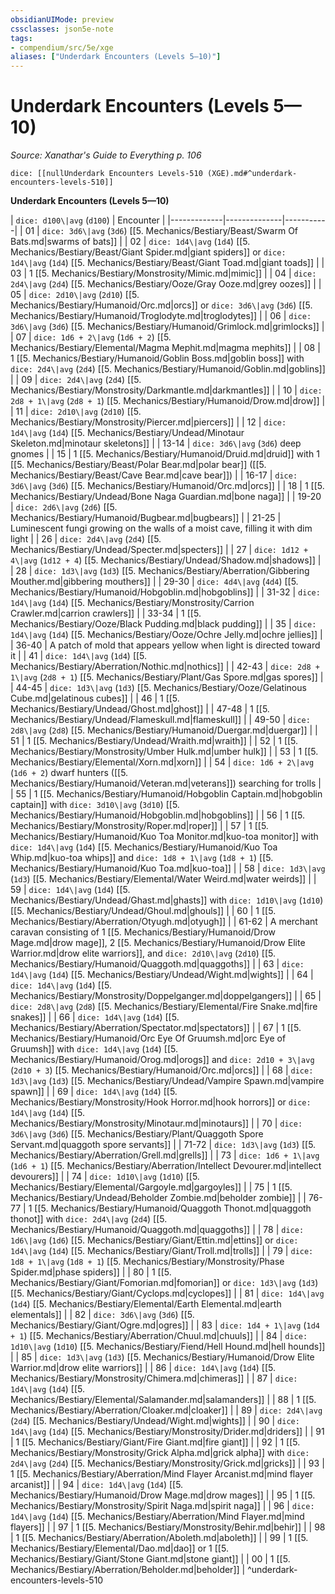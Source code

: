 ```yaml
---
obsidianUIMode: preview
cssclasses: json5e-note
tags:
- compendium/src/5e/xge
aliases: ["Underdark Encounters (Levels 5—10)"]
---
```

# Underdark Encounters (Levels 5—10)
*Source: Xanathar's Guide to Everything p. 106* 

`dice: [[nullUnderdark Encounters Levels-510 (XGE).md#^underdark-encounters-levels-510]]`

**Underdark Encounters (Levels 5—10)**

| `dice: d100\|avg` (`d100`) | Encounter |
|-------------|--------------|-----------|
| 01 | `dice: 3d6\|avg` (`3d6`) [[5. Mechanics/Bestiary/Beast/Swarm Of Bats.md\|swarms of bats]] |
| 02 | `dice: 1d4\|avg` (`1d4`) [[5. Mechanics/Bestiary/Beast/Giant Spider.md\|giant spiders]] or `dice: 1d4\|avg` (`1d4`) [[5. Mechanics/Bestiary/Beast/Giant Toad.md\|giant toads]] |
| 03 | 1 [[5. Mechanics/Bestiary/Monstrosity/Mimic.md\|mimic]] |
| 04 | `dice: 2d4\|avg` (`2d4`) [[5. Mechanics/Bestiary/Ooze/Gray Ooze.md\|grey oozes]] |
| 05 | `dice: 2d10\|avg` (`2d10`) [[5. Mechanics/Bestiary/Humanoid/Orc.md\|orcs]] or `dice: 3d6\|avg` (`3d6`) [[5. Mechanics/Bestiary/Humanoid/Troglodyte.md\|troglodytes]] |
| 06 | `dice: 3d6\|avg` (`3d6`) [[5. Mechanics/Bestiary/Humanoid/Grimlock.md\|grimlocks]] |
| 07 | `dice: 1d6 + 2\|avg` (`1d6 + 2`) [[5. Mechanics/Bestiary/Elemental/Magma Mephit.md\|magma mephits]] |
| 08 | 1 [[5. Mechanics/Bestiary/Humanoid/Goblin Boss.md\|goblin boss]] with `dice: 2d4\|avg` (`2d4`) [[5. Mechanics/Bestiary/Humanoid/Goblin.md\|goblins]] |
| 09 | `dice: 2d4\|avg` (`2d4`) [[5. Mechanics/Bestiary/Monstrosity/Darkmantle.md\|darkmantles]] |
| 10 | `dice: 2d8 + 1\|avg` (`2d8 + 1`) [[5. Mechanics/Bestiary/Humanoid/Drow.md\|drow]] |
| 11 | `dice: 2d10\|avg` (`2d10`) [[5. Mechanics/Bestiary/Monstrosity/Piercer.md\|piercers]] |
| 12 | `dice: 1d4\|avg` (`1d4`) [[5. Mechanics/Bestiary/Undead/Minotaur Skeleton.md\|minotaur skeletons]] |
| 13-14 | `dice: 3d6\|avg` (`3d6`) deep gnomes |
| 15 | 1 [[5. Mechanics/Bestiary/Humanoid/Druid.md\|druid]] with 1 [[5. Mechanics/Bestiary/Beast/Polar Bear.md\|polar bear]] ([[5. Mechanics/Bestiary/Beast/Cave Bear.md\|cave bear]]) |
| 16-17 | `dice: 3d6\|avg` (`3d6`) [[5. Mechanics/Bestiary/Humanoid/Orc.md\|orcs]] |
| 18 | 1 [[5. Mechanics/Bestiary/Undead/Bone Naga Guardian.md\|bone naga]] |
| 19-20 | `dice: 2d6\|avg` (`2d6`) [[5. Mechanics/Bestiary/Humanoid/Bugbear.md\|bugbears]] |
| 21-25 | Luminescent fungi growing on the walls of a moist cave, filling it with dim light |
| 26 | `dice: 2d4\|avg` (`2d4`) [[5. Mechanics/Bestiary/Undead/Specter.md\|specters]] |
| 27 | `dice: 1d12 + 4\|avg` (`1d12 + 4`) [[5. Mechanics/Bestiary/Undead/Shadow.md\|shadows]] |
| 28 | `dice: 1d3\|avg` (`1d3`) [[5. Mechanics/Bestiary/Aberration/Gibbering Mouther.md\|gibbering mouthers]] |
| 29-30 | `dice: 4d4\|avg` (`4d4`) [[5. Mechanics/Bestiary/Humanoid/Hobgoblin.md\|hobgoblins]] |
| 31-32 | `dice: 1d4\|avg` (`1d4`) [[5. Mechanics/Bestiary/Monstrosity/Carrion Crawler.md\|carrion crawlers]] |
| 33-34 | 1 [[5. Mechanics/Bestiary/Ooze/Black Pudding.md\|black pudding]] |
| 35 | `dice: 1d4\|avg` (`1d4`) [[5. Mechanics/Bestiary/Ooze/Ochre Jelly.md\|ochre jellies]] |
| 36-40 | A patch of mold that appears yellow when light is directed toward it |
| 41 | `dice: 1d4\|avg` (`1d4`) [[5. Mechanics/Bestiary/Aberration/Nothic.md\|nothics]] |
| 42-43 | `dice: 2d8 + 1\|avg` (`2d8 + 1`) [[5. Mechanics/Bestiary/Plant/Gas Spore.md\|gas spores]] |
| 44-45 | `dice: 1d3\|avg` (`1d3`) [[5. Mechanics/Bestiary/Ooze/Gelatinous Cube.md\|gelatinous cubes]] |
| 46 | 1 [[5. Mechanics/Bestiary/Undead/Ghost.md\|ghost]] |
| 47-48 | 1 [[5. Mechanics/Bestiary/Undead/Flameskull.md\|flameskull]] |
| 49-50 | `dice: 2d8\|avg` (`2d8`) [[5. Mechanics/Bestiary/Humanoid/Duergar.md\|duergar]] |
| 51 | 1 [[5. Mechanics/Bestiary/Undead/Wraith.md\|wraith]] |
| 52 | 1 [[5. Mechanics/Bestiary/Monstrosity/Umber Hulk.md\|umber hulk]] |
| 53 | 1 [[5. Mechanics/Bestiary/Elemental/Xorn.md\|xorn]] |
| 54 | `dice: 1d6 + 2\|avg` (`1d6 + 2`) dwarf hunters ([[5. Mechanics/Bestiary/Humanoid/Veteran.md\|veterans]]) searching for trolls |
| 55 | 1 [[5. Mechanics/Bestiary/Humanoid/Hobgoblin Captain.md\|hobgoblin captain]] with `dice: 3d10\|avg` (`3d10`) [[5. Mechanics/Bestiary/Humanoid/Hobgoblin.md\|hobgoblins]] |
| 56 | 1 [[5. Mechanics/Bestiary/Monstrosity/Roper.md\|roper]] |
| 57 | 1 [[5. Mechanics/Bestiary/Humanoid/Kuo Toa Monitor.md\|kuo-toa monitor]] with `dice: 1d4\|avg` (`1d4`) [[5. Mechanics/Bestiary/Humanoid/Kuo Toa Whip.md\|kuo-toa whips]] and `dice: 1d8 + 1\|avg` (`1d8 + 1`) [[5. Mechanics/Bestiary/Humanoid/Kuo Toa.md\|kuo-toa]] |
| 58 | `dice: 1d3\|avg` (`1d3`) [[5. Mechanics/Bestiary/Elemental/Water Weird.md\|water weirds]] |
| 59 | `dice: 1d4\|avg` (`1d4`) [[5. Mechanics/Bestiary/Undead/Ghast.md\|ghasts]] with `dice: 1d10\|avg` (`1d10`) [[5. Mechanics/Bestiary/Undead/Ghoul.md\|ghouls]] |
| 60 | 1 [[5. Mechanics/Bestiary/Aberration/Otyugh.md\|otyugh]] |
| 61-62 | A merchant caravan consisting of 1 [[5. Mechanics/Bestiary/Humanoid/Drow Mage.md\|drow mage]], 2 [[5. Mechanics/Bestiary/Humanoid/Drow Elite Warrior.md\|drow elite warriors]], and `dice: 2d10\|avg` (`2d10`) [[5. Mechanics/Bestiary/Humanoid/Quaggoth.md\|quaggoths]] |
| 63 | `dice: 1d4\|avg` (`1d4`) [[5. Mechanics/Bestiary/Undead/Wight.md\|wights]] |
| 64 | `dice: 1d4\|avg` (`1d4`) [[5. Mechanics/Bestiary/Monstrosity/Doppelganger.md\|doppelgangers]] |
| 65 | `dice: 2d8\|avg` (`2d8`) [[5. Mechanics/Bestiary/Elemental/Fire Snake.md\|fire snakes]] |
| 66 | `dice: 1d4\|avg` (`1d4`) [[5. Mechanics/Bestiary/Aberration/Spectator.md\|spectators]] |
| 67 | 1 [[5. Mechanics/Bestiary/Humanoid/Orc Eye Of Gruumsh.md\|orc Eye of Gruumsh]] with `dice: 1d4\|avg` (`1d4`) [[5. Mechanics/Bestiary/Humanoid/Orog.md\|orogs]] and `dice: 2d10 + 3\|avg` (`2d10 + 3`) [[5. Mechanics/Bestiary/Humanoid/Orc.md\|orcs]] |
| 68 | `dice: 1d3\|avg` (`1d3`) [[5. Mechanics/Bestiary/Undead/Vampire Spawn.md\|vampire spawn]] |
| 69 | `dice: 1d4\|avg` (`1d4`) [[5. Mechanics/Bestiary/Monstrosity/Hook Horror.md\|hook horrors]] or `dice: 1d4\|avg` (`1d4`) [[5. Mechanics/Bestiary/Monstrosity/Minotaur.md\|minotaurs]] |
| 70 | `dice: 3d6\|avg` (`3d6`) [[5. Mechanics/Bestiary/Plant/Quaggoth Spore Servant.md\|quaggoth spore servants]] |
| 71-72 | `dice: 1d3\|avg` (`1d3`) [[5. Mechanics/Bestiary/Aberration/Grell.md\|grells]] |
| 73 | `dice: 1d6 + 1\|avg` (`1d6 + 1`) [[5. Mechanics/Bestiary/Aberration/Intellect Devourer.md\|intellect devourers]] |
| 74 | `dice: 1d10\|avg` (`1d10`) [[5. Mechanics/Bestiary/Elemental/Gargoyle.md\|gargoyles]] |
| 75 | 1 [[5. Mechanics/Bestiary/Undead/Beholder Zombie.md\|beholder zombie]] |
| 76-77 | 1 [[5. Mechanics/Bestiary/Humanoid/Quaggoth Thonot.md\|quaggoth thonot]] with `dice: 2d4\|avg` (`2d4`) [[5. Mechanics/Bestiary/Humanoid/Quaggoth.md\|quaggoths]] |
| 78 | `dice: 1d6\|avg` (`1d6`) [[5. Mechanics/Bestiary/Giant/Ettin.md\|ettins]] or `dice: 1d4\|avg` (`1d4`) [[5. Mechanics/Bestiary/Giant/Troll.md\|trolls]] |
| 79 | `dice: 1d8 + 1\|avg` (`1d8 + 1`) [[5. Mechanics/Bestiary/Monstrosity/Phase Spider.md\|phase spiders]] |
| 80 | 1 [[5. Mechanics/Bestiary/Giant/Fomorian.md\|fomorian]] or `dice: 1d3\|avg` (`1d3`) [[5. Mechanics/Bestiary/Giant/Cyclops.md\|cyclopes]] |
| 81 | `dice: 1d4\|avg` (`1d4`) [[5. Mechanics/Bestiary/Elemental/Earth Elemental.md\|earth elementals]] |
| 82 | `dice: 3d6\|avg` (`3d6`) [[5. Mechanics/Bestiary/Giant/Ogre.md\|ogres]] |
| 83 | `dice: 1d4 + 1\|avg` (`1d4 + 1`) [[5. Mechanics/Bestiary/Aberration/Chuul.md\|chuuls]] |
| 84 | `dice: 1d10\|avg` (`1d10`) [[5. Mechanics/Bestiary/Fiend/Hell Hound.md\|hell hounds]] |
| 85 | `dice: 1d3\|avg` (`1d3`) [[5. Mechanics/Bestiary/Humanoid/Drow Elite Warrior.md\|drow elite warriors]] |
| 86 | `dice: 1d4\|avg` (`1d4`) [[5. Mechanics/Bestiary/Monstrosity/Chimera.md\|chimeras]] |
| 87 | `dice: 1d4\|avg` (`1d4`) [[5. Mechanics/Bestiary/Elemental/Salamander.md\|salamanders]] |
| 88 | 1 [[5. Mechanics/Bestiary/Aberration/Cloaker.md\|cloaker]] |
| 89 | `dice: 2d4\|avg` (`2d4`) [[5. Mechanics/Bestiary/Undead/Wight.md\|wights]] |
| 90 | `dice: 1d4\|avg` (`1d4`) [[5. Mechanics/Bestiary/Monstrosity/Drider.md\|driders]] |
| 91 | 1 [[5. Mechanics/Bestiary/Giant/Fire Giant.md\|fire giant]] |
| 92 | 1 [[5. Mechanics/Bestiary/Monstrosity/Grick Alpha.md\|grick alpha]] with `dice: 2d4\|avg` (`2d4`) [[5. Mechanics/Bestiary/Monstrosity/Grick.md\|gricks]] |
| 93 | 1 [[5. Mechanics/Bestiary/Aberration/Mind Flayer Arcanist.md\|mind flayer arcanist]] |
| 94 | `dice: 1d4\|avg` (`1d4`) [[5. Mechanics/Bestiary/Humanoid/Drow Mage.md\|drow mages]] |
| 95 | 1 [[5. Mechanics/Bestiary/Monstrosity/Spirit Naga.md\|spirit naga]] |
| 96 | `dice: 1d4\|avg` (`1d4`) [[5. Mechanics/Bestiary/Aberration/Mind Flayer.md\|mind flayers]] |
| 97 | 1 [[5. Mechanics/Bestiary/Monstrosity/Behir.md\|behir]] |
| 98 | 1 [[5. Mechanics/Bestiary/Aberration/Aboleth.md\|aboleth]] |
| 99 | 1 [[5. Mechanics/Bestiary/Elemental/Dao.md\|dao]] or 1 [[5. Mechanics/Bestiary/Giant/Stone Giant.md\|stone giant]] |
| 00 | 1 [[5. Mechanics/Bestiary/Aberration/Beholder.md\|beholder]] |
^underdark-encounters-levels-510